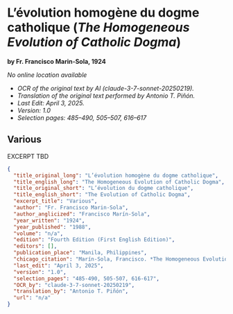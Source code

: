 # L’évolution homogène du dogme catholique (*The Homogeneous Evolution of Catholic Dogma*)

**by Fr. Francisco Marin-Sola, 1924**

*No online location available*

- *OCR of the original text by AI (claude-3-7-sonnet-20250219).*
- *Translation of the original text performed by Antonio T. Piñón.*
- *Last Edit: April 3, 2025.*
- *Version: 1.0*
- *Selection pages: 485–490, 505–507, 616–617*

## Various

EXCERPT TBD

```json
{
  "title_original_long": "L’évolution homogène du dogme catholique",
  "title_english_long": "The Homogeneous Evolution of Catholic Dogma",
  "title_original_short": "L’évolution du dogme catholique",
  "title_english_short": "The Evolution of Catholic Dogma",
  "excerpt_title": "Various",
  "author": "Fr. Francisco Marin-Sola",
  "author_anglicized": "Francisco Marín-Sola",
  "year_written": "1924",
  "year_published": "1988",
  "volume": "n/a",
  "edition": "Fourth Edition (First English Edition)",
  "editors": [],
  "publication_place": "Manila, Philippines",
  "chicago_citation": "Marín-Sola, Francisco. *The Homogeneous Evolution of Catholic Dogma*. Translated by Antonio T. Piñón. Manila: Santo Tomas University Press, 1988.",
  "last_edit": "April 3, 2025",
  "version": "1.0",
  "selection_pages": "485-490, 505-507, 616-617",
  "OCR_by": "claude-3-7-sonnet-20250219",
  "translation_by": "Antonio T. Piñón",
  "url": "n/a"
}
```
